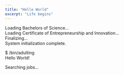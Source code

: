 ```yaml
---
title: "Hello World"
excerpt: "Life begins"
---
```

Loading Bachelors of Science...  
Loading Certificate of Entrepreneurship and Innovation...  
Finalizing...  
System initialization complete.  

$ /bin/adulting  
Hello World!  

Searching jobs...  
